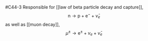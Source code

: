 #C44-3 
Responsible for [[law of beta particle decay and capture]], $$\text{n} \rightarrow \text{p}+\text{e}^- + \bar{\nu}_e$$
as well as [[muon decay]],$$\mu^\pm \rightarrow \text{e}^\pm + {\nu_e} +\bar{\nu}_e$$
